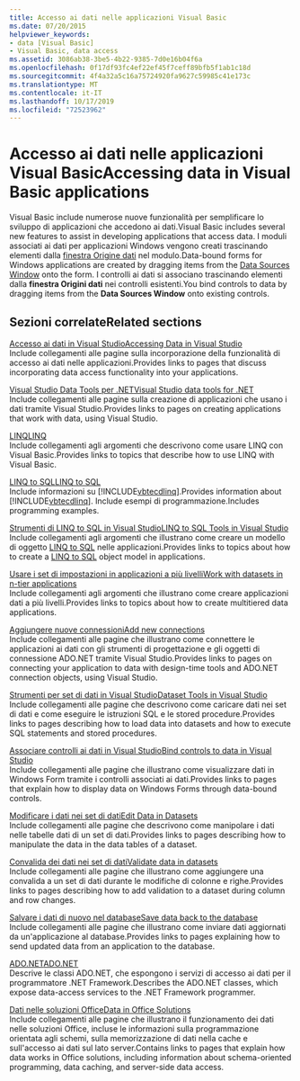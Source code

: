```yaml
---
title: Accesso ai dati nelle applicazioni Visual Basic
ms.date: 07/20/2015
helpviewer_keywords:
- data [Visual Basic]
- Visual Basic, data access
ms.assetid: 3086ab38-3be5-4b22-9385-7d0e16b04f6a
ms.openlocfilehash: 0f17df93fc4ef22ef45f7ceff89bfb5f1ab1c18d
ms.sourcegitcommit: 4f4a32a5c16a75724920fa9627c59985c41e173c
ms.translationtype: MT
ms.contentlocale: it-IT
ms.lasthandoff: 10/17/2019
ms.locfileid: "72523962"
---
```

# <a name="accessing-data-in-visual-basic-applications"></a><span data-ttu-id="31191-102">Accesso ai dati nelle applicazioni Visual Basic</span><span class="sxs-lookup"><span data-stu-id="31191-102">Accessing data in Visual Basic applications</span></span>

<span data-ttu-id="31191-103">Visual Basic include numerose nuove funzionalità per semplificare lo sviluppo di applicazioni che accedono ai dati.</span><span class="sxs-lookup"><span data-stu-id="31191-103">Visual Basic includes several new features to assist in developing applications that access data.</span></span> <span data-ttu-id="31191-104">I moduli associati ai dati per applicazioni Windows vengono creati trascinando elementi dalla [finestra Origine dati](/visualstudio/data-tools/add-new-data-sources) nel modulo.</span><span class="sxs-lookup"><span data-stu-id="31191-104">Data-bound forms for Windows applications are created by dragging items from the [Data Sources Window](/visualstudio/data-tools/add-new-data-sources) onto the form.</span></span> <span data-ttu-id="31191-105">I controlli ai dati si associano trascinando elementi dalla **finestra Origini dati** nei controlli esistenti.</span><span class="sxs-lookup"><span data-stu-id="31191-105">You bind controls to data by dragging items from the **Data Sources Window** onto existing controls.</span></span>

## <a name="related-sections"></a><span data-ttu-id="31191-106">Sezioni correlate</span><span class="sxs-lookup"><span data-stu-id="31191-106">Related sections</span></span>

[<span data-ttu-id="31191-107">Accesso ai dati in Visual Studio</span><span class="sxs-lookup"><span data-stu-id="31191-107">Accessing Data in Visual Studio</span></span>](/visualstudio/data-tools/)  
<span data-ttu-id="31191-108">Include collegamenti alle pagine sulla incorporazione della funzionalità di accesso ai dati nelle applicazioni.</span><span class="sxs-lookup"><span data-stu-id="31191-108">Provides links to pages that discuss incorporating data access functionality into your applications.</span></span>

[<span data-ttu-id="31191-109">Visual Studio Data Tools per .NET</span><span class="sxs-lookup"><span data-stu-id="31191-109">Visual Studio data tools for .NET</span></span>](/visualstudio/data-tools/visual-studio-data-tools-for-dotnet)  
<span data-ttu-id="31191-110">Include collegamenti alle pagine sulla creazione di applicazioni che usano i dati tramite Visual Studio.</span><span class="sxs-lookup"><span data-stu-id="31191-110">Provides links to pages on creating applications that work with data, using Visual Studio.</span></span>

[<span data-ttu-id="31191-111">LINQ</span><span class="sxs-lookup"><span data-stu-id="31191-111">LINQ</span></span>](../../visual-basic/programming-guide/language-features/linq/index.md)  
<span data-ttu-id="31191-112">Include collegamenti agli argomenti che descrivono come usare LINQ con Visual Basic.</span><span class="sxs-lookup"><span data-stu-id="31191-112">Provides links to topics that describe how to use LINQ with Visual Basic.</span></span>

[<span data-ttu-id="31191-113">LINQ to SQL</span><span class="sxs-lookup"><span data-stu-id="31191-113">LINQ to SQL</span></span>](../../framework/data/adonet/sql/linq/index.md)  
<span data-ttu-id="31191-114">Include informazioni su [!INCLUDE[vbtecdlinq](~/includes/vbtecdlinq-md.md)].</span><span class="sxs-lookup"><span data-stu-id="31191-114">Provides information about [!INCLUDE[vbtecdlinq](~/includes/vbtecdlinq-md.md)].</span></span> <span data-ttu-id="31191-115">Include esempi di programmazione.</span><span class="sxs-lookup"><span data-stu-id="31191-115">Includes programming examples.</span></span>  

[<span data-ttu-id="31191-116">Strumenti di LINQ to SQL in Visual Studio</span><span class="sxs-lookup"><span data-stu-id="31191-116">LINQ to SQL Tools in Visual Studio</span></span>](/visualstudio/data-tools/linq-to-sql-tools-in-visual-studio2)  
<span data-ttu-id="31191-117">Include collegamenti agli argomenti che illustrano come creare un modello di oggetto [LINQ to SQL](../../framework/data/adonet/sql/linq/index.md) nelle applicazioni.</span><span class="sxs-lookup"><span data-stu-id="31191-117">Provides links to topics about how to create a [LINQ to SQL](../../framework/data/adonet/sql/linq/index.md) object model in applications.</span></span>

[<span data-ttu-id="31191-118">Usare i set di impostazioni in applicazioni a più livelli</span><span class="sxs-lookup"><span data-stu-id="31191-118">Work with datasets in n-tier applications</span></span>](/visualstudio/data-tools/work-with-datasets-in-n-tier-applications)  
<span data-ttu-id="31191-119">Include collegamenti agli argomenti che illustrano come creare applicazioni dati a più livelli.</span><span class="sxs-lookup"><span data-stu-id="31191-119">Provides links to topics about how to create multitiered data applications.</span></span>

[<span data-ttu-id="31191-120">Aggiungere nuove connessioni</span><span class="sxs-lookup"><span data-stu-id="31191-120">Add new connections</span></span>](/visualstudio/data-tools/add-new-connections)  
<span data-ttu-id="31191-121">Include collegamenti alle pagine che illustrano come connettere le applicazioni ai dati con gli strumenti di progettazione e gli oggetti di connessione ADO.NET tramite Visual Studio.</span><span class="sxs-lookup"><span data-stu-id="31191-121">Provides links to pages on connecting your application to data with design-time tools and ADO.NET connection objects, using Visual Studio.</span></span>

[<span data-ttu-id="31191-122">Strumenti per set di dati in Visual Studio</span><span class="sxs-lookup"><span data-stu-id="31191-122">Dataset Tools in Visual Studio</span></span>](/visualstudio/data-tools/dataset-tools-in-visual-studio)  
<span data-ttu-id="31191-123">Include collegamenti alle pagine che descrivono come caricare dati nei set di dati e come eseguire le istruzioni SQL e le stored procedure.</span><span class="sxs-lookup"><span data-stu-id="31191-123">Provides links to pages describing how to load data into datasets and how to execute SQL statements and stored procedures.</span></span>  

[<span data-ttu-id="31191-124">Associare controlli ai dati in Visual Studio</span><span class="sxs-lookup"><span data-stu-id="31191-124">Bind controls to data in Visual Studio</span></span>](/visualstudio/data-tools/bind-controls-to-data-in-visual-studio)  
<span data-ttu-id="31191-125">Include collegamenti alle pagine che illustrano come visualizzare dati in Windows Form tramite i controlli associati ai dati.</span><span class="sxs-lookup"><span data-stu-id="31191-125">Provides links to pages that explain how to display data on Windows Forms through data-bound controls.</span></span>

[<span data-ttu-id="31191-126">Modificare i dati nei set di dati</span><span class="sxs-lookup"><span data-stu-id="31191-126">Edit Data in Datasets</span></span>](/visualstudio/data-tools/edit-data-in-datasets)  
<span data-ttu-id="31191-127">Include collegamenti alle pagine che descrivono come manipolare i dati nelle tabelle dati di un set di dati.</span><span class="sxs-lookup"><span data-stu-id="31191-127">Provides links to pages describing how to manipulate the data in the data tables of a dataset.</span></span>  

[<span data-ttu-id="31191-128">Convalida dei dati nei set di dati</span><span class="sxs-lookup"><span data-stu-id="31191-128">Validate data in datasets</span></span>](/visualstudio/data-tools/validate-data-in-datasets)  
<span data-ttu-id="31191-129">Include collegamenti alle pagine che illustrano come aggiungere una convalida a un set di dati durante le modifiche di colonne e righe.</span><span class="sxs-lookup"><span data-stu-id="31191-129">Provides links to pages describing how to add validation to a dataset during column and row changes.</span></span>

[<span data-ttu-id="31191-130">Salvare i dati di nuovo nel database</span><span class="sxs-lookup"><span data-stu-id="31191-130">Save data back to the database</span></span>](/visualstudio/data-tools/save-data-back-to-the-database)  
<span data-ttu-id="31191-131">Include collegamenti alle pagine che illustrano come inviare dati aggiornati da un'applicazione al database.</span><span class="sxs-lookup"><span data-stu-id="31191-131">Provides links to pages explaining how to send updated data from an application to the database.</span></span>

[<span data-ttu-id="31191-132">ADO.NET</span><span class="sxs-lookup"><span data-stu-id="31191-132">ADO.NET</span></span>](../../framework/data/adonet/index.md)  
<span data-ttu-id="31191-133">Descrive le classi ADO.NET, che espongono i servizi di accesso ai dati per il programmatore .NET Framework.</span><span class="sxs-lookup"><span data-stu-id="31191-133">Describes the ADO.NET classes, which expose data-access services to the .NET Framework programmer.</span></span>

[<span data-ttu-id="31191-134">Dati nelle soluzioni Office</span><span class="sxs-lookup"><span data-stu-id="31191-134">Data in Office Solutions</span></span>](/visualstudio/vsto/data-in-office-solutions)  
<span data-ttu-id="31191-135">Include collegamenti alle pagine che illustrano il funzionamento dei dati nelle soluzioni Office, incluse le informazioni sulla programmazione orientata agli schemi, sulla memorizzazione di dati nella cache e sull'accesso ai dati sul lato server.</span><span class="sxs-lookup"><span data-stu-id="31191-135">Contains links to pages that explain how data works in Office solutions, including information about schema-oriented programming, data caching, and server-side data access.</span></span>

